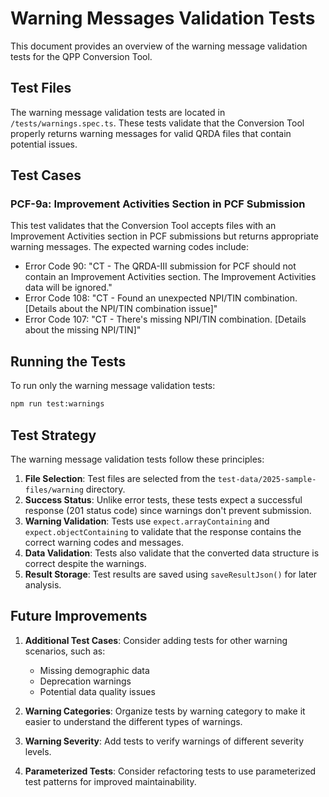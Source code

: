 # Warning Messages Validation Tests

This document provides an overview of the warning message validation tests for the QPP Conversion Tool.

## Test Files

The warning message validation tests are located in `/tests/warnings.spec.ts`. These tests validate that the Conversion Tool properly returns warning messages for valid QRDA files that contain potential issues.

## Test Cases

### PCF-9a: Improvement Activities Section in PCF Submission

This test validates that the Conversion Tool accepts files with an Improvement Activities section in PCF submissions but returns appropriate warning messages. The expected warning codes include:

- Error Code 90: "CT - The QRDA-III submission for PCF should not contain an Improvement Activities section. The Improvement Activities data will be ignored."
- Error Code 108: "CT - Found an unexpected NPI/TIN combination. [Details about the NPI/TIN combination issue]"
- Error Code 107: "CT - There's missing NPI/TIN combination. [Details about the missing NPI/TIN]"

## Running the Tests

To run only the warning message validation tests:

```bash
npm run test:warnings
```

## Test Strategy

The warning message validation tests follow these principles:

1. **File Selection**: Test files are selected from the `test-data/2025-sample-files/warning` directory.
2. **Success Status**: Unlike error tests, these tests expect a successful response (201 status code) since warnings don't prevent submission.
3. **Warning Validation**: Tests use `expect.arrayContaining` and `expect.objectContaining` to validate that the response contains the correct warning codes and messages.
4. **Data Validation**: Tests also validate that the converted data structure is correct despite the warnings.
5. **Result Storage**: Test results are saved using `saveResultJson()` for later analysis.

## Future Improvements

1. **Additional Test Cases**: Consider adding tests for other warning scenarios, such as:
   - Missing demographic data
   - Deprecation warnings
   - Potential data quality issues

2. **Warning Categories**: Organize tests by warning category to make it easier to understand the different types of warnings.

3. **Warning Severity**: Add tests to verify warnings of different severity levels.

4. **Parameterized Tests**: Consider refactoring tests to use parameterized test patterns for improved maintainability.
